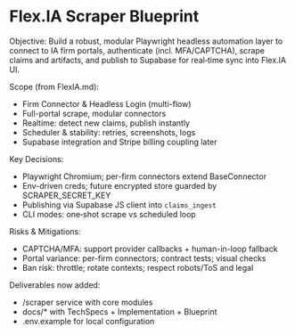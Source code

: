 # Flex.IA Scraper Blueprint

Objective: Build a robust, modular Playwright headless automation layer to connect to IA firm portals, authenticate (incl. MFA/CAPTCHA), scrape claims and artifacts, and publish to Supabase for real‑time sync into Flex.IA UI.

Scope (from FlexIA.md):
- Firm Connector & Headless Login (multi-flow)
- Full-portal scrape, modular connectors
- Realtime: detect new claims, publish instantly
- Scheduler & stability: retries, screenshots, logs
- Supabase integration and Stripe billing coupling later

Key Decisions:
- Playwright Chromium; per-firm connectors extend BaseConnector
- Env-driven creds; future encrypted store guarded by SCRAPER_SECRET_KEY
- Publishing via Supabase JS client into `claims_ingest`
- CLI modes: one‑shot scrape vs scheduled loop

Risks & Mitigations:
- CAPTCHA/MFA: support provider callbacks + human-in-loop fallback
- Portal variance: per-firm connectors; contract tests; visual checks
- Ban risk: throttle; rotate contexts; respect robots/ToS and legal

Deliverables now added:
- /scraper service with core modules
- docs/* with TechSpecs + Implementation + Blueprint
- .env.example for local configuration

